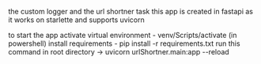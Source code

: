 the custom logger and the url shortner task 
 this app is created in fastapi as it works on starlette and supports uvicorn 

to start the app 
activate virtual environment - venv/Scripts/activate (in powershell)
install requirements - pip install -r requirements.txt
run this command in root directory -> uvicorn  urlShortner.main:app --reload
